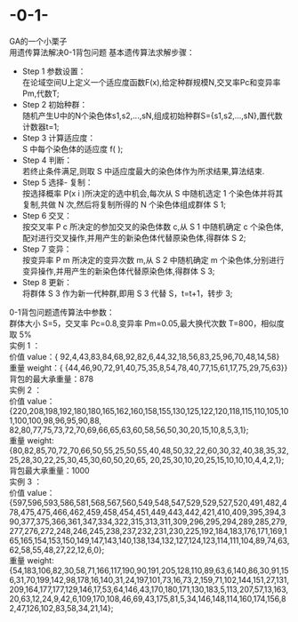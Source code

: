 # -0-1-
GA的一个小栗子   
用遗传算法解决0-1背包问题
基本遗传算法求解步骤：</br>
- Step 1 参数设置：</br>
在论域空间U上定义一个适应度函数F(x),给定种群规模N,交叉率Pc和变异率Pm,代数T;   
- Step 2 初始种群：</br>
随机产生U中的N个染色体s1,s2,...,sN,组成初始种群S={s1,s2,...,sN},置代数计数器t=1;
- Step 3 计算适应度：</br>
S 中每个染色体的适应度 f( );
- Step 4 判断：</br>
若终止条件满足,则取 S 中适应度最大的染色体作为所求结果,算法结束.
- Step 5 选择- 复制：</br>
按选择概率 P(x i )所决定的选中机会,每次从 S 中随机选定 1 个染色体并将其复制,共做 N 次,然后将复制所得的 N 个染色体组成群体 S 1; 
- Step 6 交叉：</br>
按交叉率 P c 所决定的参加交叉的染色体数 c,从 S 1 中随机确定 c 个染色体,配对进行交叉操作,并用产生的新染色体代替原染色体,得群体 S 2; 
- Step 7 变异：</br>
按变异率 P m 所决定的变异次数 m,从 S 2 中随机确定 m 个染色体,分别进行变异操作,并用产生的新染色体代替原染色体,得群体 S 3;
- Step 8 更新：</br>
将群体 S 3 作为新一代种群,即用 S 3 代替 S，t=t+1，转步 3;   
    
0-1背包问题遗传算法中参数：    
群体大小 S=5，交叉率 Pc=0.8,变异率 Pm=0.05,最大换代次数 T=800，相似度取 5% <br/>
实例 1 ：    
价值 value：{ 92,4,43,83,84,68,92,82,6,44,32,18,56,83,25,96,70,48,14,58}    
重量 weight：{ {44,46,90,72,91,40,75,35,8,54,78,40,77,15,61,17,75,29,75,63}}    
背包的最大承重量：878   <br/>
实例 2 ：    
价值 value： {220,208,198,192,180,180,165,162,160,158,155,130,125,122,120,118,115,110,105,101,100,100,98,96,95,90,88, 82,80,77,75,73,72,70,69,66,65,63,60,58,56,50,30,20,15,10,8,5,3,1};    
重量 weight: {80,82,85,70,72,70,66,50,55,25,50,55,40,48,50,32,22,60,30,32,40,38,35,32,25,28,30,22,25,30,45,30,60,50,20,65, 20,25,30,10,20,25,15,10,10,10,4,4,2,1};    
背包最大承重量：1000    
实例 3 ：     
价值 value： {597,596,593,586,581,568,567,560,549,548,547,529,529,527,520,491,482,478,475,475,466,462,459,458,454,451,449,443,442,421,410,409,395,394,390,377,375,366,361,347,334,322,315,313,311,309,296,295,294,289,285,279,277,276,272,248,246,245,238,237,232,231,230,225,192,184,183,176,171,169,165,165,154,153,150,149,147,143,140,138,134,132,127,124,123,114,111,104,89,74,63,62,58,55,48,27,22,12,6,0};      
重量 weight: {54,183,106,82,30,58,71,166,117,190,90,191,205,128,110,89,63,6,140,86,30,91,156,31,70,199,142,98,178,16,140,31,24,197,101,73,16,73,2,159,71,102,144,151,27,131,209,164,177,177,129,146,17,53,64,146,43,170,180,171,130,183,5,113,207,57,13,163,20,63,12,24,9,42,6,109,170,108,46,69,43,175,81,5,34,146,148,114,160,174,156,82,47,126,102,83,58,34,21,14}; 

